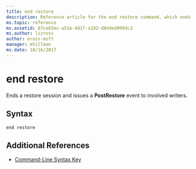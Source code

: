```yaml
---
title: end restore
description: Reference article for the end restore command, which ends a restore session and issues a **PostRestore** event to involved writers.
ms.topic: reference
ms.assetid: 67ce83ec-a51e-4d1f-a182-d84ded999dc3
ms.author: lizross
author: eross-msft
manager: mtillman
ms.date: 10/16/2017
---
```


# end restore

Ends a restore session and issues a **PostRestore** event to involved writers.

## Syntax

```
end restore
```

## Additional References

- [Command-Line Syntax Key](command-line-syntax-key.md)